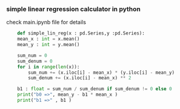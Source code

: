 ### simple linear regression calculator in python

check main.ipynb file for details

```python
    def simple_lin_reg(x : pd.Series,y :pd.Series):
    mean_x : int = x.mean()
    mean_y : int = y.mean()

    sum_num = 0
    sum_denum = 0
    for i in range(len(x)):
        sum_num += (x.iloc[i] - mean_x) * (y.iloc[i] - mean_y)
        sum_denum += (x.iloc[i] - mean_x) ** 2

    b1 : float = sum_num / sum_denum if sum_denum != 0 else 0
    print("b0 =>", mean_y - b1 * mean_x )
    print("b1 =>" , b1 )

```
